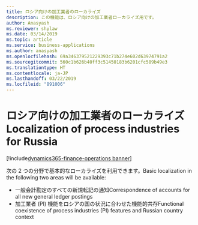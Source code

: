 ```yaml
---
title: ロシア向けの加工業者のローカライズ
description: この機能は、ロシア向けの加工業者ローカライズ用です。
author: Anasyash
ms.reviewer: shylaw
ms.date: 03/14/2019
ms.topic: article
ms.service: business-applications
ms.author: anasyash
ms.openlocfilehash: 69a346379521229393c71b274e602d63974791a2
ms.sourcegitcommit: 560c1b626b40ff3c51450183b6201cfc589b49e3
ms.translationtype: HT
ms.contentlocale: ja-JP
ms.lasthandoff: 03/22/2019
ms.locfileid: "891006"
---
```

# <a name="localization-of-process-industries-for-russia"></a><span data-ttu-id="22947-103">ロシア向けの加工業者のローカライズ</span><span class="sxs-lookup"><span data-stu-id="22947-103">Localization of process industries for Russia</span></span>
[!include[dynamics365-finance-operations banner](../includes/dynamics365-finance-operations.md)]

<span data-ttu-id="22947-104">次の 2 つの分野で基本的なローカライズを利用できます。</span><span class="sxs-lookup"><span data-stu-id="22947-104">Basic localization in the following two areas will be available:</span></span>

- <span data-ttu-id="22947-105">一般会計勘定のすべての新規転記の通知</span><span class="sxs-lookup"><span data-stu-id="22947-105">Correspondence of accounts for all new general ledger postings</span></span>
- <span data-ttu-id="22947-106">加工業者 (PI) 機能をロシアの国の状況に合わせた機能的共存</span><span class="sxs-lookup"><span data-stu-id="22947-106">Functional coexistence of process industries (PI) features and Russian country context</span></span>
